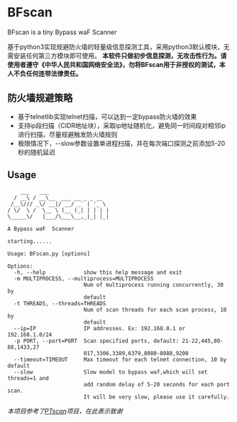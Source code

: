 # BFscan
BFscan is a tiny Bypass waF  Scanner

基于python3实现规避防火墙的轻量级信息探测工具，采用python3默认模块，无需安装任何第三方模块即可使用。
**本软件只做初步信息探测，无攻击性行为。请使用者遵守《中华人民共和国网络安全法》，勿将BFscan用于非授权的测试，本人不负任何连带法律责任。**
## 防火墙规避策略
- 基于telnetlib实现telnet扫描，可以达到一定bypass防火墙的效果
- 支持ip段扫描（CIDR地址块），采取ip地址随机化，避免同一时间段对相邻ip进行扫描，尽量规避触发防火墙规则
- 极限情况下，--slow参数设置单进程扫描，并在每次端口探测之前添加5-20秒的随机延迟
## Usage
```
    ___   ___
  / __\ / __\__  ___ __ _ _ __
 /__\/// _\/ __|/ __/ _` | '_ \
/ \/  \ /  \__ \ (__ (_| | | | |
\_____\/   |___/\___\__,_|_| |_|

A Bypass waF  Scanner

starting......

Usage: BFscan.py [options]

Options:
  -h, --help            show this help message and exit
  -m MULTIPROCESS, --multiprocess=MULTIPROCESS
                        Num of multiprocess running concurrently, 30 by
                        default
  -t THREADS, --threads=THREADS
                        Num of scan threads for each scan process, 10 by
                        default
  --ip=IP               IP addresses. Ex: 192.168.0.1 or 192.168.1.0/24
  -p PORT, --port=PORT  Scan specified ports, default: 21-22,445,80-88,1433,27
                        017,3306,3389,6379,8080-8088,9200
  --timeout=TIMEOUT     Max timeout for each telnet connection, 10 by default
  --slow                Slow model to bypass waf,which will set threads=1 and
                        add random delay of 5-20 seconds for each port scan.
                        It will be very slow, please use it carefully.
```

*本项目参考了[PTscan](https://github.com/phantom0301/PTscan)项目，在此表示致谢*
